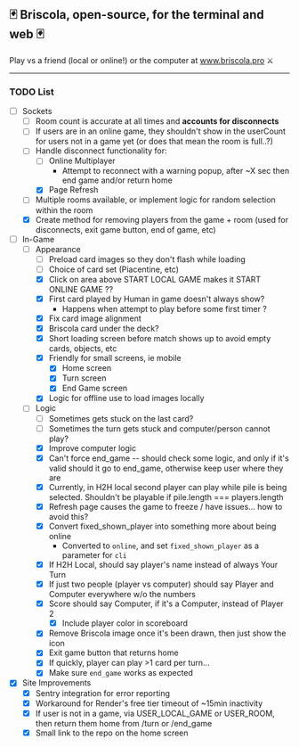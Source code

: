 ## 🃏    Briscola, open-source, for the terminal and web    🃏

Play vs a friend (local or online!) or the computer at www.briscola.pro ⚔️



---



### TODO List
- [ ] Sockets
  - [ ] Room count is accurate at all times and **accounts for disconnects**
  - [ ] If users are in an online game, they shouldn't show in the userCount for users not in a game yet (or does that mean the room is full..?)
  - [ ] Handle disconnect functionality for:
      - [ ] Online Multiplayer
        - Attempt to reconnect with a warning popup, after ~X sec then end game and/or return home
      - [x] Page Refresh
  - [ ] Multiple rooms available, or implement logic for random selection within the room
  - [x] Create method for removing players from the game + room (used for disconnects, exit game button, end of game, etc)

- [ ] In-Game
  - [ ] Appearance
    - [ ] Preload card images so they don't flash while loading
    - [ ] Choice of card set (Piacentine, etc)
    - [x] Click on area above START LOCAL GAME makes it START ONLINE GAME ??
    - [x] First card played by Human in game doesn't always show?
      - Happens when attempt to play before some first timer ?
    - [x] Fix card image alignment
    - [x] Briscola card under the deck?
    - [x] Short loading screen before match shows up to avoid empty cards, objects, etc
    - [x] Friendly for small screens, ie mobile
      - [x] Home screen
      - [x] Turn screen
      - [x] End Game screen
    - [x] Logic for offline use to load images locally
  - [ ] Logic
    - [ ] Sometimes gets stuck on the last card?
    - [ ] Sometimes the turn gets stuck and computer/person cannot play?
    - [x] Improve computer logic
    - [x] Can't force end_game -- should check some logic, and only if it's valid should it go to end_game, otherwise keep user where they are
    - [x] Currently, in H2H local second player can play while pile is being selected. Shouldn't be playable if pile.length === players.length
    - [x] Refresh page causes the game to freeze / have issues... how to avoid this?
    - [x] Convert fixed_shown_player into something more about being online
      - Converted to `online`, and set `fixed_shown_player` as a parameter for `cli`
    - [x] If H2H Local, should say player's name instead of always Your Turn
    - [x] If just two people (player vs computer) should say Player and Computer everywhere w/o the numbers
    - [x] Score should say Computer, if it's a Computer, instead of Player 2
      - [x] Include player color in scoreboard
    - [x] Remove Briscola image once it's been drawn, then just show the icon
    - [x] Exit game button that returns home
    - [x] If quickly, player can play >1 card per turn...
    - [x] Make sure `end_game` works as expected

- [x] Site Improvements
  - [x] Sentry integration for error reporting
  - [x] Workaround for Render's free tier timeout of ~15min inactivity
  - [x] If user is not in a game, via USER_LOCAL_GAME or USER_ROOM, then return them home from /turn or /end_game
  - [x] Small link to the repo on the home screen
